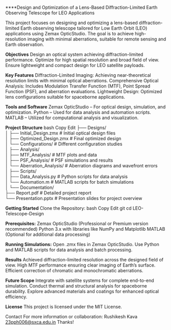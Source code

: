 ****Design and Optimization of a Lens-Based Diffraction-Limited Earth Observing Telescope for LEO Applications

This project focuses on designing and optimizing a lens-based diffraction-limited Earth observing telescope tailored for Low Earth Orbit (LEO) applications using Zemax OpticStudio. The goal is to achieve high-resolution imaging with minimal aberrations, suitable for remote sensing and Earth observation.

**Objectives**
Design an optical system achieving diffraction-limited performance.
Optimize for high spatial resolution and broad field of view.
Ensure lightweight and compact design for LEO satellite payloads.

**Key Features**
Diffraction-Limited Imaging: Achieving near-theoretical resolution limits with minimal optical aberrations.
Comprehensive Optical Analysis: Includes Modulation Transfer Function (MTF), Point Spread Function (PSF), and aberration evaluations.
Lightweight Design: Optimized lens configurations suitable for spaceborne applications.

**Tools and Software**
Zemax OpticStudio – For optical design, simulation, and optimization.
Python – Used for data analysis and automation scripts.
MATLAB – Utilized for computational analysis and visualization.

**Project Structure**
bash
Copy
Edit
├── Designs/  
│   ├── Initial_Design.zmx        # Initial optical design files  
│   ├── Optimized_Design.zmx      # Final optimized design  
│   └── Configurations/           # Different configuration studies  
│
├── Analysis/  
│   ├── MTF_Analysis/             # MTF plots and data  
│   ├── PSF_Analysis/             # PSF simulations and results  
│   └── Aberration_Analysis/      # Aberration diagrams and wavefront errors  
│
├── Scripts/  
│   ├── Data_Analysis.py          # Python scripts for data analysis  
│   └── Automation.m              # MATLAB scripts for batch simulations  
│
└── Documentation/  
    ├── Report.pdf                # Detailed project report  
    └── Presentation.pptx         # Presentation slides for project overview  
    
**Getting Started**
Clone the Repository:
bash
Copy
Edit
git 
cd LEO-Telescope-Design

**Prerequisites:**
Zemax OpticStudio (Professional or Premium version recommended)
Python 3.x with libraries like NumPy and Matplotlib
MATLAB (Optional for additional data processing)

**Running Simulations:**
Open .zmx files in Zemax OpticStudio.
Use Python and MATLAB scripts for data analysis and batch processing.

**Results**
Achieved diffraction-limited resolution across the designed field of view.
High MTF performance ensuring clear imaging of Earth’s surface.
Efficient correction of chromatic and monochromatic aberrations.

**Future Scope**
Integrate with satellite systems for complete end-to-end simulation.
Conduct thermal and structural analysis for spaceborne durability.
Explore advanced materials and coatings for enhanced optical efficiency.

**License**
This project is licensed under the MIT License.

Contact
For more information or collaboration:
Rushikesh Kava
23pph006@sxca.edu.in
Thanks!
